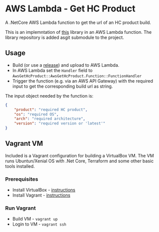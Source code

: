 # AWS Lambda - Get HC Product

A .NetCore AWS Lambda function to get the url of an HC product build.

This is an implemntation of [this](https://github.com/srdCodeSamples/lib-hc-get-build) library in an AWS Lambda function. The library repository is added asgit submodule to the project.

## Usage

* Build (or use a [release](https://github.com/srdCodeSamples/aws-lambda-get-hcproduct/releases)) and upload to AWS Lambda.
* In AWS Lambda set the `Handler` field to `AwsGetHcProduct::AwsGetHcProduct.Function::FunctionHandler`
* Trigger the function (e.g. via an AWS API Gateway) with the required input to get the corresponding build url as string.

The input object needed by the function is:

```JSON
{
	"product": "required HC product",
	"os": "required OS",
	"arch": "required architecture",
	"version": "required version or 'latest'" 
}
```
## Vagrant VM

Included is a Vagrant configuration for building a VirtualBox VM. The VM runs Ubuntun/Xenial OS with .Net Core, Terraform and some other basic tools installed.

### Prerequisites

* Install VirtualBox - [instructions](https://www.virtualbox.org/wiki/Downloads)
* Install Vagrant - [instructions](https://www.vagrantup.com/downloads.html)

### Run Vagrant

* Build VM - `vagrant up`
* Login to VM - `vagrant ssh`